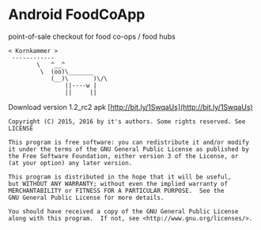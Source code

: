 #  Android FoodCoApp
point-of-sale checkout for food co-ops / food hubs

```
< Kornkammer >
 ------------
        \   ^__^
         \  (oo)\_______
            (__)\       )\/\
                ||----w |
                ||     ||

```

Download version 1.2_rc2 apk [http://bit.ly/1SwqaUs](http://bit.ly/1SwqaUs)


 
    Copyright (C) 2015, 2016 by it's authors. Some rights reserved. See LICENSE

    This program is free software: you can redistribute it and/or modify
    it under the terms of the GNU General Public License as published by
    the Free Software Foundation, either version 3 of the License, or
    (at your option) any later version.

    This program is distributed in the hope that it will be useful,
    but WITHOUT ANY WARRANTY; without even the implied warranty of
    MERCHANTABILITY or FITNESS FOR A PARTICULAR PURPOSE.  See the
    GNU General Public License for more details.

    You should have received a copy of the GNU General Public License
    along with this program.  If not, see <http://www.gnu.org/licenses/>.

